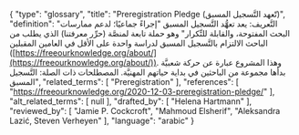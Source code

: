 {
    "type": "glossary",
    "title": "Preregistration Pledge (تّعهد التَّسجيل المسبق)",
    "definition": "التَّعريف: يعد تعهُّد التَّسجيل المسبق \"إجراءً جماعيًا؛ لدعم ممارسات البحث المفتوحة، والقابلة للتِّكرار\" وهو حملة تابعة لمنصَّة (حرِّر معرفتنا) الذي يطلب من الباحث الالتزام بالتَّسجيل المسبق لدراسة واحدة على الأقل في العامين المقبلين ([https://freeourknowledge.org/about/](https://freeourknowledge.org/about/)). وهذا المشروع عبارة عن حركة شعبيَّة بدأها مجموعة من الباحثين في بداية حياتهم المهنيَّة.  المصطلحات ذات الصلة: التَّسجيل المسبق",
    "related_terms": [
        "Preregistration"
    ],
    "references": [
        "https://freeourknowledge.org/2020-12-03-preregistration-pledge/"
    ],
    "alt_related_terms": [
        null
    ],
    "drafted_by": [
        "Helena Hartmann"
    ],
    "reviewed_by": [
        "Jamie P. Cockcroft",
        "Mahmoud Elsherif",
        "Aleksandra Lazić, Steven Verheyen"
    ],
    "language": "arabic"
}